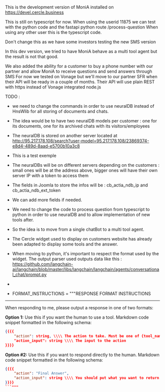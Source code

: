 This is the development version of MoniA installed on https://devel.cercle.business

This is still on typescript for now. When using the userid 11875 we can test with the python code and the fastapi python route /process-question
When using any other user this is the typescript code.

Don't change this as we have some investors testing the new SMS version

In this dev version, we tried to have MoniA behave as a multi tool agent but the result is not that good.

We also added the ability for a customer to buy a phone number with our partner and allow MoniA to receive questions and send answers through SMS
For now we tested on Vonage but we'll move to our partner SFR when their API will be ready in a couple of months.
Their API will use plain REST with https instead of Vonage integrated node.js

TODO :
- we need to change the commands in order to use neuralDB instead of HnsWlib for all storing of documents and chats.
- The idea would be to have two neuralDB models per customer : one for its documents, one for its archived chats with its visitors/employees

- The neuralDB is stored on another server located at http://95.217.178.108/search?user-model=95.217.178.108/23869374-e8d4-489d-8aad-e5700b10a3c8
- This is a test exemple

- The neuralDBs will be on different servers depending on the customers : small ones will be at the address above, bigger ones will have their own server IP with a token to access them
- The fields in Joomla to store the infos will be : cb_actia_ndb_ip and cb_actia_ndb_ext_token
- We can add more fields if needed.

- We need to change the code to process question from typescript to python in order to use neuralDB and to allow implementation of new tools after.
- So the idea is to move from a single chatBot to a multi tool agent.

- The Cercle widget used to display on customers website has already been adapted to display some tools and the answer.

- When moving to python, it's important to respect the format used by the widget. The output parser used outputs data like this : https://github.com/langchain-ai/langchain/blob/master/libs/langchain/langchain/agents/conversational_chat/prompt.py
- 
- FORMAT_INSTRUCTIONS = """RESPONSE FORMAT INSTRUCTIONS
----------------------------

When responding to me, please output a response in one of two formats:

**Option 1:**
Use this if you want the human to use a tool.
Markdown code snippet formatted in the following schema:

```json
{{{{
    "action": string, \\\\ The action to take. Must be one of {tool_names}
    "action_input": string \\\\ The input to the action
}}}}
```

**Option #2:**
Use this if you want to respond directly to the human. Markdown code snippet formatted in the following schema:

```json
{{{{
    "action": "Final Answer",
    "action_input": string \\\\ You should put what you want to return to use here
}}}}
```"""

